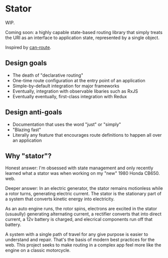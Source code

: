 
# Stator

WIP.

Coming soon: a highly capable state-based routing library that simply treats
the URI as an interface to application state, represented by a single object.

Inspired by [can-route](https://canjs.com/doc/can-route.html).

## Design goals

  * The death of "declarative routing"
  * One-time route configuration at the entry point of an application
  * Simple-by-default integration for major frameworks
  * Eventually, integration with observable libaries such as RxJS
  * Eventually eventually, first-class integration with Redux

## Design anti-goals

  * Documentation that uses the word "just" or "simply"
  * "Blazing fast"
  * Literally any feature that encourages route definitions to happen all over an application

## Why "stator"?

Honest answer: I'm obsessed with state management and only recently learned what a stator was when working on
my "new" 1980 Honda CB650.
web.

Deeper answer: In an electric generator, the stator remains motionless while a rotor turns, generating electric current.
The stator is the stationary part of a system that converts kinetic energy into electricity. 

As an auto engine runs, the rotor spins, electrons are excited in the stator (usuaully) generating alternating current,
a rectifier converts that into direct current, a 12v battery is charged, and elecrical components run off that battery.

A system with a single path of travel for any give purpose is easier to understand and repair. That's the basis of modern
best practices for the web. This project seeks to make routing in a complex app feel more like the engine on a classic motorcycle.
